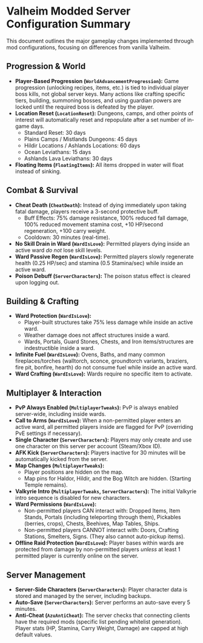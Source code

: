 # Valheim Modded Server Configuration Summary

This document outlines the major gameplay changes implemented through mod configurations, focusing on differences from vanilla Valheim.

## Progression & World

*   **Player-Based Progression (`WorldAdvancementProgression`):** Game progression (unlocking recipes, items, etc.) is tied to individual player boss kills, not global server keys. Many actions like crafting specific tiers, building, summoning bosses, and using guardian powers are locked until the required boss is defeated by the player.
*   **Location Reset (`LocationReset`):** Dungeons, camps, and other points of interest will automatically reset and repopulate after a set number of in-game days.
    *   Standard Reset: 30 days
    *   Plains Camps / Mistlands Dungeons: 45 days
    *   Hildir Locations / Ashlands Locations: 60 days
    *   Ocean Leviathans: 15 days
    *   Ashlands Lava Leviathans: 30 days
*   **Floating Items (`FloatingItems`):** All items dropped in water will float instead of sinking.

## Combat & Survival

*   **Cheat Death (`CheatDeath`):** Instead of dying immediately upon taking fatal damage, players receive a 3-second protective buff.
    *   Buff Effects: 75% damage resistance, 100% reduced fall damage, 100% reduced movement stamina cost, +10 HP/second regeneration, +100 carry weight.
    *   Cooldown: 30 minutes (real-time).
*   **No Skill Drain in Ward (`WardIsLove`):** Permitted players dying inside an active ward *do not* lose skill levels.
*   **Ward Passive Regen (`WardIsLove`):** Permitted players slowly regenerate health (0.25 HP/sec) and stamina (0.5 Stamina/sec) while inside an active ward.
*   **Poison Debuff (`ServerCharacters`):** The poison status effect is cleared upon logging out.

## Building & Crafting

*   **Ward Protection (`WardIsLove`):**
    *   Player-built structures take 75% less damage while inside an active ward.
    *   Weather damage does not affect structures inside a ward.
    *   Wards, Portals, Guard Stones, Chests, and Iron items/structures are indestructible inside a ward.
*   **Infinite Fuel (`WardIsLove`):** Ovens, Baths, and many common fireplaces/torches (walltorch, sconce, groundtorch variants, braziers, fire pit, bonfire, hearth) do not consume fuel while inside an active ward.
*   **Ward Crafting (`WardIsLove`):** Wards require no specific item to activate.

## Multiplayer & Interaction

*   **PvP Always Enabled (`MultiplayerTweaks`):** PvP is always enabled server-wide, including inside wards.
*   **Call to Arms (`WardIsLove`):** When a non-permitted player enters an active ward, all permitted players inside are flagged for PvP (overriding PvE settings if necessary).
*   **Single Character (`ServerCharacters`):** Players may only create and use one character on this server per account (Steam/Xbox ID).
*   **AFK Kick (`ServerCharacters`):** Players inactive for 30 minutes will be automatically kicked from the server.
*   **Map Changes (`MultiplayerTweaks`):**
    *   Player positions are hidden on the map.
    *   Map pins for Haldor, Hildir, and the Bog Witch are hidden. (Starting Temple remains).
*   **Valkyrie Intro (`MultiplayerTweaks`, `ServerCharacters`):** The initial Valkyrie intro sequence is disabled for new characters.
*   **Ward Permissions (`WardIsLove`):**
    *   Non-permitted players CAN interact with: Dropped Items, Item Stands, Portals (including teleporting through them), Pickables (berries, crops), Chests, Beehives, Map Tables, Ships.
    *   Non-permitted players CANNOT interact with: Doors, Crafting Stations, Smelters, Signs. (They also cannot auto-pickup items).
*   **Offline Raid Protection (`WardIsLove`):** Player bases within wards are protected from damage by non-permitted players *unless* at least 1 permitted player is currently online on the server.

## Server Management

*   **Server-Side Characters (`ServerCharacters`):** Player character data is stored and managed by the server, including backups.
*   **Auto-Save (`ServerCharacters`):** Server performs an auto-save every 5 minutes.
*   **Anti-Cheat (`AzuAntiCheat`):** The server checks that connecting clients have the required mods (specific list pending whitelist generation). Player stats (HP, Stamina, Carry Weight, Damage) are capped at high default values.